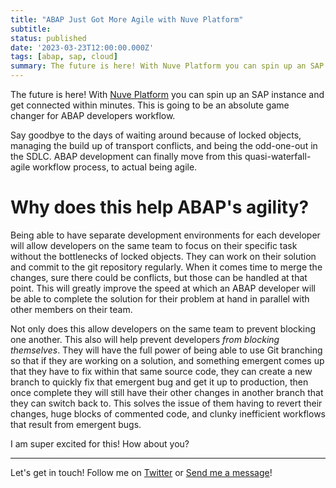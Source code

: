 ```yaml
---
title: "ABAP Just Got More Agile with Nuve Platform"
subtitle: 
status: published
date: '2023-03-23T12:00:00.000Z'
tags: [abap, sap, cloud]
summary: The future is here! With Nuve Platform you can spin up an SAP instance and get connected within minutes. This is going to be an absolute game changer for ABAP developers workflow.
---
```

The future is here! With [Nuve Platform](https://www.nuveplatform.com/) you can spin up an SAP instance and get connected within minutes. This is going to be an absolute game changer for ABAP developers workflow.

Say goodbye to the days of waiting around because of locked objects, managing the build up of transport conflicts, and being the odd-one-out in the SDLC. ABAP development can finally move from this quasi-waterfall-agile workflow process, to actual being agile. 

# Why does this help ABAP's agility?
Being able to have separate development environments for each developer will allow developers on the same team to focus on their specific task without the bottlenecks of locked objects. They can work on their solution and commit to the git repository regularly. When it comes time to merge the changes, sure there could be conflicts, but those can be handled at that point. This will greatly improve the speed at which an ABAP developer will be able to complete the solution for their problem at hand in parallel with other members on their team.

Not only does this allow developers on the same team to prevent blocking one another. This also will help prevent developers *from blocking themselves*. They will have the full power of being able to use Git branching so that if they are working on a solution, and something emergent comes up that they have to fix within that same source code, they can create a new branch to quickly fix that emergent bug and get it up to production, then once complete they will still have their other changes in another branch that they can switch back to. This solves the issue of them having to revert their changes, huge blocks of commented code, and clunky inefficient workflows that result from emergent bugs.

I am super excited for this! How about you?
___
Let's get in touch! Follow me on [Twitter](https://twitter.com/ColbyHemond) or [Send me a message](/contact)!